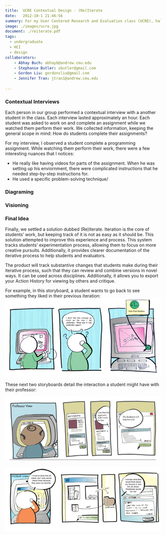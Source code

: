 ```yaml
---
title:  UCRE Contextual Design - (Re)Iterate
date:   2012-10-1 21:46:56
summary: For my User Centered Research and Evaluation class (UCRE), half of the semester was focused on a contextual design project. For this project, my team and I explored the idea of how we could improve the way students complete assignments. We developed the (Re)Iterate solution, an assignment portal that would allow for students to perform iterations on assignment and receive feedback from instructors and other students, all while tracking their various iterations. 
image: ./images/ucre.jpg
document: ./reiterate.pdf
tags:
  - undergraduate
  - HCI
  - design
collaborators: 
    - Abhay Buch: abhayb@andrew.cmu.edu
    - Stephanie Butler: sbutler@gmail.com
    - Gordon Liu: gordonsliu@gmail.com
    - Jennifer Tran: jtran1@andrew.cmu.edu

---
```



### Contextual Interviews

Each person in our group performed a contextual interview with a another student in the class. Each interview lasted approximately an hour. Each student was asked to work on and complete an assignment while we watched them perform their work. We collected information, keeping the general scope in mind: How do students complete their assignments? 

For my interview, I observed a student complete a programming assignment. While watching them perform their work, there were a few interesting nuances that I notices:

- He really like having videos for parts of the assignment. When he was setting up his enviornment, there were complicated instructions that he needed step-by-step instructions for.
- He used a specific problem-solving technique/


### Diagraming


### Visioning


### Final Idea

Finally, we settled a solution dubbed (Re)Iterate. Iteration is the core of students’ work, but keeping track of it is not as easy as it should be. This solution attempted to improve this experience and process. This system tracks students’ experimentation process, allowing them to focus on more creative pursuits. Additionally, it provides clearer documentation of the iterative process to help students and evaluators.

The product will track substantive changes that students make during their iterative process, such that they can review and combine versions in novel ways. It can be used across disciplines. Additionally, it allows you to export your Action History for viewing by others and critique. 

For example, in this storyboard, a student wants to go back to see something they liked in their previous iteration:
![Storyboard 1](images/storyboard_1.png)

These next two storyboards detail the interaction a student might have with their professor:

![Storyboard 2](images/storyboard_2.png)

![Storyboard 3](images/storyboard_3.png)
